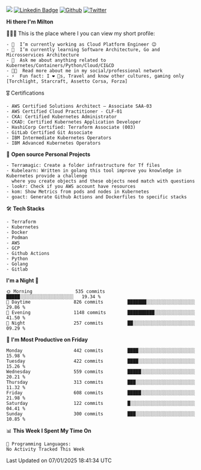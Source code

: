 ![](https://komarev.com/ghpvc/?username=miltlima&color=blueviolet) [![Linkedin Badge](https://img.shields.io/badge/-LinkedIn-blue?style=flat-square&logo=Linkedin&logoColor=white&link=https://www.linkedin.com/in/miltonlimaj/)](https://www.linkedin.com/in/miltonlimaj/) [![Github](https://img.shields.io/github/followers/miltlima?style=social)](https://github.com/miltlima?tab=followers) [![Twitter](https://img.shields.io/twitter/follow/milt_lima?style=social)](https://twitter.com/milt_lima)
 


     
**Hi there I'm Milton**

👨🏽‍💻 This is the place where I you can view my short profile:
```text
- 🔭  I’m currently working as Cloud Platform Engineer 😉
- 🌱  I’m currently learning Software Architecture, Go and Microsservices Architecture
- 💬  Ask me about anything related to Kubernetes/Containers/Python/Cloud/CI&CD
- 👨‍💻  Read more about me in my social/professional network
- ⚡  Fun fact: I ❤️ 🐶s, Travel and know other cultures, gaming only [Torchlight, Starcraft, Assetto Corsa, Forza]
```
🎖 Certifications
```text
- AWS Certified Solutions Architect – Associate SAA-03
- AWS Certified Cloud Practitioner - CLF-01
- CKA: Certified Kubernetes Administrator
- CKAD: Certified Kubernetes Application Developer
- HashiCorp Certified: Terraform Associate (003)
- GitLab Certified Git Associate
- IBM Intermediate Kubernetes Operators
- IBM Advanced Kubernetes Operators
```
📐 **Open source Personal Projects**

```text
- Terramagic: Create a folder infrastructure for Tf files
- Kubelearn: Written in golang this tool improve you knowledge in Kubernetes provide a challenge
  where you create objects and these objects need match with questions
- lookr: Check if you AWS account have resources
- kom: Show Metrics from pods and nodes in Kubernetes
- goact: Generate Github Actions and Dockerfiles to specific stacks
```
🛠 **Tech Stacks**

```text
- Terraform
- Kubernetes
- Docker
- Podman
- AWS
- GCP
- Github Actions
- Python
- Golang
- Gitlab
```         

<!--START_SECTION:waka-->
**I'm a Night 🦉** 

```text
🌞 Morning                535 commits         █████░░░░░░░░░░░░░░░░░░░░   19.34 % 
🌆 Daytime                826 commits         ███████░░░░░░░░░░░░░░░░░░   29.86 % 
🌃 Evening                1148 commits        ██████████░░░░░░░░░░░░░░░   41.50 % 
🌙 Night                  257 commits         ██░░░░░░░░░░░░░░░░░░░░░░░   09.29 % 
```
📅 **I'm Most Productive on Friday** 

```text
Monday                   442 commits         ████░░░░░░░░░░░░░░░░░░░░░   15.98 % 
Tuesday                  422 commits         ████░░░░░░░░░░░░░░░░░░░░░   15.26 % 
Wednesday                559 commits         █████░░░░░░░░░░░░░░░░░░░░   20.21 % 
Thursday                 313 commits         ███░░░░░░░░░░░░░░░░░░░░░░   11.32 % 
Friday                   608 commits         █████░░░░░░░░░░░░░░░░░░░░   21.98 % 
Saturday                 122 commits         █░░░░░░░░░░░░░░░░░░░░░░░░   04.41 % 
Sunday                   300 commits         ███░░░░░░░░░░░░░░░░░░░░░░   10.85 % 
```


📊 **This Week I Spent My Time On** 

```text
💬 Programming Languages: 
No Activity Tracked This Week
```


 Last Updated on 07/01/2025 18:41:34 UTC
<!--END_SECTION:waka-->
